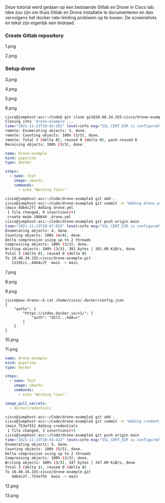 Deze tutorial werd gedaan op een bestaande Gitlab en Drone in Cisco lab. Idee zou zijn om thuis Gitlab en Drone installatie te documenteren en dan vervolgens het docker rate-limiting probleem op te lossen. De screenshots en tekst zijn eigenlijk een leidraad.

### Create Gitlab repository

1.png

2.png

### Setup drone

3.png

4.png

5.png

6.png

```bash
cisco@jumphost-acc:~/Code$ git clone git@10.48.34.155:cisco/drone-example.git
Cloning into 'drone-example'...
time="2021-11-23T10:42:26Z" level=info msg="SSL_CERT_DIR is configured" ssl_cert_dir=/opt/gitlab/embedded/ssl/certs/
remote: Enumerating objects: 3, done.
remote: Counting objects: 100% (3/3), done.
remote: Total 3 (delta 0), reused 0 (delta 0), pack-reused 0
Receiving objects: 100% (3/3), done.
```

```yml
name: drone-example
kind: pipeline
type: docker

steps:
  - name: Test
    image: ubuntu
    commands:
      - echo "Working fine!"
```

```bash
cisco@jumphost-acc:~/Code/drone-example$ git add .
cisco@jumphost-acc:~/Code/drone-example$ git commit -m "Adding drone.yml"
[main 4db4c2f] Adding drone.yml
 1 file changed, 9 insertions(+)
 create mode 100644 .drone.yml
cisco@jumphost-acc:~/Code/drone-example$ git push origin main
time="2021-11-23T10:47:03Z" level=info msg="SSL_CERT_DIR is configured" ssl_cert_dir=/opt/gitlab/embedded/ssl/certs/
Enumerating objects: 4, done.
Counting objects: 100% (4/4), done.
Delta compression using up to 2 threads
Compressing objects: 100% (3/3), done.
Writing objects: 100% (3/3), 381 bytes | 381.00 KiB/s, done.
Total 3 (delta 0), reused 0 (delta 0)
To 10.48.34.155:cisco/drone-example.git
   21191cc..4db4c2f  main -> main
```

7.png

8.png

9.png

```
cisco@aac-drone:~$ cat /home/cisco/.docker/config.json
{
	"auths": {
		"https://index.docker.io/v1/": {
			"auth": "d2l3...hdA=="
		}
	}
}
```

10.png

11.png

```yml
name: drone-example
kind: pipeline
type: docker

steps:
  - name: Test
    image: ubuntu
    commands:
      - echo "Working fine!"

image_pull_secrets:
  - dockercredentials
```

```bash
cisco@jumphost-acc:~/Code/drone-example$ git add .
cisco@jumphost-acc:~/Code/drone-example$ git commit -m "Adding credentials"
[main 753ef55] Adding credentials
 1 file changed, 3 insertions(+)
cisco@jumphost-acc:~/Code/drone-example$ git push origin main
time="2021-11-23T10:54:42Z" level=info msg="SSL_CERT_DIR is configured" ssl_cert_dir=/opt/gitlab/embedded/ssl/certs/
Enumerating objects: 5, done.
Counting objects: 100% (5/5), done.
Delta compression using up to 2 threads
Compressing objects: 100% (3/3), done.
Writing objects: 100% (3/3), 347 bytes | 347.00 KiB/s, done.
Total 3 (delta 1), reused 0 (delta 0)
To 10.48.34.155:cisco/drone-example.git
   4db4c2f..753ef55  main -> main
```

12.png

13.png
